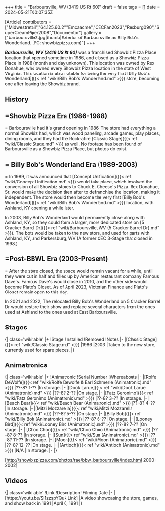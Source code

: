 +++
title = "Barboursville, WV (3419 US Rt 60)"
draft = false
tags = []
date = 2024-05-21T00:07:35Z

[Article]
contributors = ["Midwestretail","64.125.60.2","Emcaacme","CECFan2023","Rexburg090","SuperCreamPiper2008","Documentor"]
gallery = ["barboursville2.jpg|thumb|Exterior of Barboursville as Billy Bob's Wonderland. (PC: showbizpizza.com)"]
+++

<b><i>Barboursville, WV (3419 US Rt 60)</b></i>  was a franchised Showbiz Pizza Place location that opened sometime in 1986, and closed as a Showbiz Pizza Place in 1988 (month and day unknown). This location was owned by Rex Donahue, who owned every Showbiz Pizza location in the state of West Virginia. This location is also notable for being the very first [Billy Bob's Wonderland]({{< ref "wiki/Billy Bob's Wonderland.md" >}}) store, becoming one after leaving the Showbiz brand.

<h2>History</h2>
<h2>=Showbiz Pizza Era (1986-1988)</h2>=
Barboursville had it's grand opening in 1986. The store had everything a normal Showbiz had, which was wood paneling, arcade games, play places, dining rooms, and they had the Rock-afire [Classic Stage]({{< ref "wiki/Classic Stage.md" >}}) as well. No footage has been found of Barboursville as a Showbiz Pizza Place, but photos do exist.
<h2>= Billy Bob's Wonderland Era (1989-2003)</h2>=
In 1989, it was announced that [Concept Unification]({{< ref "wiki/Concept Unification.md" >}}) would take place, which involved the conversion of all Showbiz stores to Chuck E. Cheese's Pizza. Rex Donahue, Sr. would make the decision then after to defranchise the location, making it independent. The store would then become the very first [Billy Bob's Wonderland]({{< ref "wiki/Billy Bob's Wonderland.md" >}}) location, with Ashland, KY opening a while later.

In 2003, Billy Bob's Wonderland would permanently close along with Ashland, KY, so they could form a larger, more dedicated store on [5 Cracker Barrel Dr]({{< ref "wiki/Barboursville, WV (5 Cracker Barrel Dr).md" >}}). The bots would be taken to the new store, and used for parts with Ashland, KY, and Parkersburg, WV (A former CEC 3-Stage that closed in 1998.)
<h2>=Post-BBWL Era (2003-Present)</h2>=
After the store closed, the space would remain vacant for a while, until they were cut in half and filled up by American restaurant company Famous Dave's. Famous Dave's would close in 2010, and the other side would become Plato's Closet. As of April 2023, Victorian Finance and Plato's Closet remain open to this day.

In 2021 and 2022, The relocated Billy Bob's Wonderland on 5 Cracker Barrel Dr would restore their show and replace several characters from the ones used at Ashland to the ones used at East Barboursville.
<h2>Stages</h2>
{| class='wikitable'
|+
!Stage
!Installed
!Removed
!Notes
|-
|[Classic Stage]({{< ref "wiki/Classic Stage.md" >}})
|1986
|2003
|Taken to the new store, currently used for spare pieces.
|}
<h2>Animatronics</h2>
{| class='wikitable'
|+
!Animatronic
!Serial Number
!Whereabouts 
|-
|[Rolfe DeWolfe]({{< ref "wiki/Rolfe Dewolfe & Earl Schmerle (Animatronic).md" >}})
|??-8? 1-??
|In storage.
|-
|[Dook Larue]({{< ref "wiki/Dook Larue (Animatronic).md" >}})
|??-8? 2-??
|On stage.
|-
|[Fatz Geronimo]({{< ref "wiki/Fatz Geronimo (Animatronic).md" >}})
|??-8? 3-??
|In storage.
|-
|[Beach Bear]({{< ref "wiki/Beach Bear (Animatronic).md" >}})
|??-8? 4-??
|In storage.
|-
|[Mitzi Mozzarella]({{< ref "wiki/Mitzi Mozzarella (Animatronic).md" >}})
|??-8? 5-??
|On stage.
|-
|[Billy Bob]({{< ref "wiki/Billy Bob (Animatronic).md" >}}) 
|??-8? 6-??
|On stage.
|-
|[Looney Bird]({{< ref "wiki/Looney Bird (Animatronic).md" >}})
|??-8? 7-??
|On stage.
|-
| [Choo Choo]({{< ref "wiki/Choo Choo (Animatronic).md" >}})
|??-8? 8-?? 
|In storage.
|-
|[Sun]({{< ref "wiki/Sun (Animatronic).md" >}})
|??-8? 11-??
|In storage.
|-
|[Moon]({{< ref "wiki/Moon (Animatronic).md" >}})
|??-8? 12-??
|On stage.
|-
|[Antioch]({{< ref "wiki/Antioch (Animatronic).md" >}})
|N/A
|In storage.
|-
|}


[http://showbizpizza.com/photos/rae/bbw_barboursville/index.html 2000-2002]


<h2>Videos</h2>
{| class='wikitable'
!Link
!Description
!Filming Date
|-
|[https://youtu.be/Si1zzspYQuk Link]
|A video showcasing the store, games, and show back in 1991
|April 6, 1991
|}